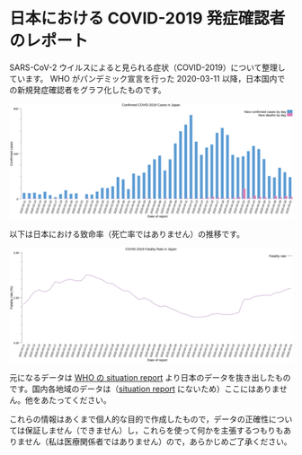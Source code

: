 # 日本における COVID-2019 発症確認者のレポート

SARS-CoV-2 ウイルスによると見られる症状（COVID-2019）について整理しています。 WHO がパンデミック宣言を行った 2020-03-11 以降，日本国内での新規発症確認者をグラフ化したものです。

![Confirmed COVID-2019 Cases in Japan](./covid-2019-new-cases-in-japan.png)

以下は日本における致命率（死亡率ではありません）の推移です。

![Confirmed COVID-2019 Fatality Rate in Japan](./covid-2019-fatality-rate-in-japan.png)

元になるデータは [WHO の situation report](https://www.who.int/emergencies/diseases/novel-coronavirus-2019/situation-reports "COVID-19 situation reports") より日本のデータを抜き出したものです。国内各地域のデータは（[situation report](https://www.who.int/emergencies/diseases/novel-coronavirus-2019/situation-reports "COVID-19 situation reports") にないため）ここにはありません。他をあたってください。

これらの情報はあくまで個人的な目的で作成したもので，データの正確性については保証しません（できません）し，これらを使って何かを主張するつもりもありません（私は医療関係者ではありません）ので，あらかじめご了承ください。
